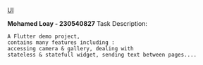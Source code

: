 [UI]([https://github.com/user-attachments/assets/9dd0ec36-da9a-4eb2-b257-7d266c5e3a3d](https://github.com/user-attachments/assets/8428e9af-5275-4a51-83e8-a52f3895543a))

**Mohamed Loay - 230540827**
Task Description:
```
A Flutter demo project,
contains many features including :
accessing camera & gallery, dealing with
stateless & statefull widget, sending text between pages....
```
